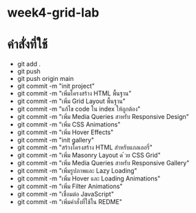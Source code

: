 # week4-grid-lab

# คำสั่งที่ใช้

- git add .
- git push
- git push origin main
- git commit -m "init project"
- git commit -m "เพิ่มโครงสร้าง HTML พื้นฐาน"
- git commit -m "เพิ่ม Grid Layout พื้นฐาน"
- git commit -m "แก้ไข code ใน index ให้ถูกต้อง"
- git commit -m "เพิ่ม Media Queries สาหรับ Responsive Design"
- git commit -m "เพิ่ม CSS Animations"
- git commit -m "เพิ่ม Hover Effects"
- git commit -m "init gallery"
- git commit -m "สร้างโครงสร้าง HTML สำหรับแกลเลอรี่"
- git commit -m "เพิ่ม Masonry Layout ด ้วย CSS Grid"
- git commit -m "เพิ่ม Media Queries สาหรับ Responsive Gallery"
- git commit -m "เพิ่มรูปภาพและ Lazy Loading"
- git commit -m "เพิ่ม Hover และ Loading Animations"
- git commit -m "เพิ่ม Filter Animations"
- git commit -m "เชื่อมต่อ JavaScript"
- git commit -m "เพิ่มคำสั่งที่ใช้ใน REDME"
